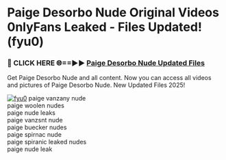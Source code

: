 # Paige Desorbo Nude Original Videos 0nlyFans Leaked - Files Updated! (fyu0)

<h3>🔴 CLICK HERE 🌐==►► <a href="https://tinyurl.com/52m3yx9h" rel="nofollow">Paige Desorbo Nude Updated Files</a></h3>

Get Paige Desorbo Nude and all content. Now you can access all videos and pictures of Paige Desorbo Nude. New Updated Files 2025!

[![fyu0](https://i.imgur.com/TnHtlc8.gif)](https://tinyurl.com/52m3yx9h)
paige vanzany nude<br>
paige woolen nudes<br>
paige nude leaks<br>
paige vanzsnt nude<br>
paige buecker nudes<br>
paige spirnac nude<br>
paige spiranic leaked nudes<br>
paige nude leak